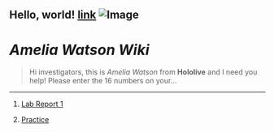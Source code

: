 **Hello, world!**
[link](https://youtu.be/GZqizez1Dzs)
![Image](https://static.miraheze.org/hololivewiki/thumb/e/e8/Watson_Amelia_-_Portrait_01.png/580px-Watson_Amelia_-_Portrait_01.png)
---
# _Amelia Watson Wiki_
> Hi investigators, this is _Amelia Watson_ from **Hololive** and I need you help! Please enter the 16 numbers on your...
***
1) [Lab Report 1](https://github.com/Valval144/cse15l-lab-reports/blob/main/lab-report-1-week-0.md)

2) [Practice](https://github.com/Valval144/cse15l-lab-reports/blob/main/practice.md)
